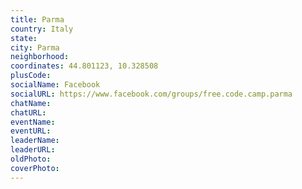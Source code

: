 ```yaml
---
title: Parma
country: Italy
state: 
city: Parma
neighborhood: 
coordinates: 44.801123, 10.328508
plusCode:
socialName: Facebook
socialURL: https://www.facebook.com/groups/free.code.camp.parma
chatName:
chatURL:
eventName:
eventURL:
leaderName:
leaderURL:
oldPhoto: 
coverPhoto:
---
```

